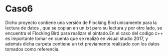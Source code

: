 # Caso6
Dicho proyecto contiene una versión de Flocking Bird unicamente para la lectura de datos , que se copian en un.txt para su lectura y por otro lado, se encuentra el Flocking Bird para realizar el pintado.En el caso del codigo c++ es importante tomar en cuenta que se realizó en visual studio 2017, y además dicha carpeta contiene un txt previamente realizado con los datos tomados como referencia. 
